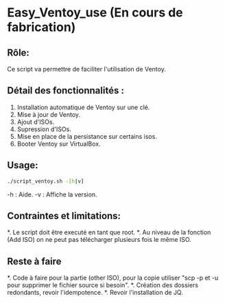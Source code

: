 # Easy_Ventoy_use (En cours de fabrication)

## Rôle:

Ce script va permettre de faciliter l'utilisation de Ventoy.

## Détail des fonctionnalités :

1. Installation automatique de Ventoy sur une clé.
2. Mise à jour de Ventoy.
3. Ajout d'ISOs.
4. Supression d'ISOs.
5. Mise en place de la persistance sur certains isos.
6. Booter Ventoy sur VirtualBox.

## Usage:

```bash
./script_ventoy.sh -[h|v]
```
-h : Aide.
-v : Affiche la version.
               
## Contraintes et limitations:
*. Le script doit être executé en tant que root.
*. Au niveau de la fonction (Add ISO) on ne peut pas télécharger plusieurs fois le même ISO.

## Reste à faire
*. Code à faire pour la partie (other ISO), pour la copie utiliser "scp -p et -u pour supprimer le fichier source si besoin".
*. Création des dossiers redondants, revoir l'idempotence.
*. Revoir l'installation de JQ.
